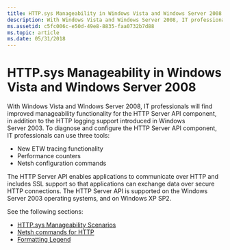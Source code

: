 ```yaml
---
title: HTTP.sys Manageability in Windows Vista and Windows Server 2008
description: With Windows Vista and Windows Server 2008, IT professionals will find improved manageability functionality for the HTTP Server API component, in addition to the HTTP logging support introduced in Windows Server 2003.
ms.assetid: c5fc006c-e50d-49e8-8835-faa0732b7d88
ms.topic: article
ms.date: 05/31/2018
---
```


# HTTP.sys Manageability in Windows Vista and Windows Server 2008

With Windows Vista and Windows Server 2008, IT professionals will find improved manageability functionality for the HTTP Server API component, in addition to the HTTP logging support introduced in Windows Server 2003. To diagnose and configure the HTTP Server API component, IT professionals can use three tools:

-   New ETW tracing functionality
-   Performance counters
-   Netsh configuration commands

The HTTP Server API enables applications to communicate over HTTP and includes SSL support so that applications can exchange data over secure HTTP connections. The HTTP Server API is supported on the Windows Server 2003 operating systems, and on Windows XP SP2.

See the following sections:

-   [HTTP.sys Manageability Scenarios](http-sys-manageability-scenarios.md)
-   [Netsh commands for HTTP](netsh-commands-for-http.md)
-   [Formatting Legend](formatting-legend.md)

 

 




